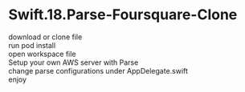# Swift.18.Parse-Foursquare-Clone</br>
download or clone file </br>
run pod install </br>
open workspace file </br>
Setup your own AWS server with Parse </br>
change parse configurations under AppDelegate.swift</br>
enjoy
